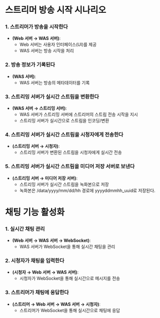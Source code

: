 # 스트리머 방송 시작 시나리오

### 1. 스트리머가 방송을 시작한다 
- **(Web 서버 → WAS 서버)**:
  - Web 서버는 사용자 인터페이스(UI)를 제공
  - WAS 서버는 방송 시작을 처리

### 2. 방송 정보가 기록된다 
- **(WAS 서버)**:
  - WAS 서버는 방송의 메타데이터를 기록

### 3. 스트리밍 서버가 실시간 스트림을 변환한다
- **(WAS 서버 → 스트리밍 서버)**:
  - WAS 서버가 스트리밍 서버에 스트리머의 스트림 전송 시작을 지시
  - 스트리밍 서버가 실시간으로 스트림을 인코딩/변환

### 4. 스트리밍 서버가 실시간 스트림을 시청자에게 전송한다 
- **(스트리밍 서버 → 시청자)**:
  - 스트리밍 서버가 변환된 스트림을 시청자에게 실시간 전송

### 5. 스트리밍 서버가 실시간 스트림을 미디어 저장 서버로 보낸다 
- **(스트리밍 서버 → 미디어 저장 서버)**:
  - 스트리밍 서버가 실시간 스트림을 녹화본으로 저장
  -  녹화본은 /data/yyyy/mm/dd/hh 경로에 yyyyddmmhh_uuid로 저장된다.
# 채팅 기능 활성화

### 1. 실시간 채팅 관리 
- **(Web 서버 → WAS 서버 → WebSocket)**:
  - WAS 서버가 WebSocket을 통해 실시간 채팅을 관리

### 2. 시청자가 채팅을 입력한다 
- **(시청자 → Web 서버 → WAS 서버)**:
  - 시청자가 WebSocket을 통해 실시간으로 메시지를 전송

### 3. 스트리머가 채팅에 응답한다 
- **(스트리머 → Web 서버 → WAS 서버 → 시청자)**:
  - 스트리머가 WebSocket을 통해 실시간으로 채팅에 응답
